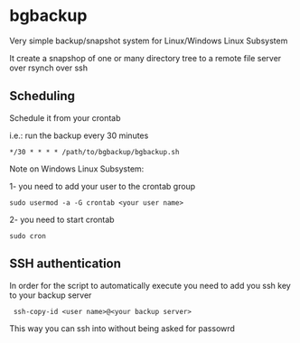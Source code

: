 # bgbackup

Very simple backup/snapshot system for Linux/Windows Linux Subsystem

It create a snapshop of one or many directory tree to a remote file server over rsynch over ssh

## Scheduling

Schedule it from your crontab

i.e.: run the backup every 30 minutes

```
*/30 * * * * /path/to/bgbackup/bgbackup.sh
```

Note on Windows Linux Subsystem:

1- you need to add your user to the crontab group

```
sudo usermod -a -G crontab <your user name>
```

2- you need to start crontab

```
sudo cron
```

## SSH authentication

In order for the script to automatically execute you need to add you ssh key to your backup server

```
 ssh-copy-id <user name>@<your backup server>
```

This way you can ssh into <your backup server> without being asked for passowrd

